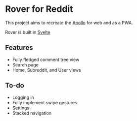 # Rover for Reddit

This project aims to recreate the [Apollo](https://apolloapp.io/) for web and as a PWA.

Rover is built in [Svelte](https://svelte.dev/)

## Features
- Fully fledged comment tree view
- Search page
- Home, Subreddit, and User views


## To-do
- Logging in
- Fully implement swipe gestures
- Settings
- Stacked navigation
